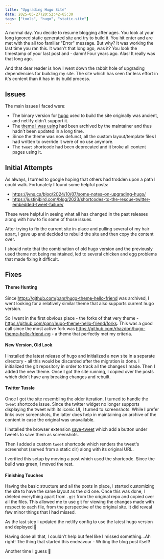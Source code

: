 ```yaml
---
title: "Upgrading Hugo Site"
date: 2025-05-27T20:52:42+05:30
tags: ["tools", "hugo", "static-site"]
---
```


A normal day. You decide to resume blogging after ages. You look at your long ignored static generated site and try to build it. You hit enter and are met with the all too familiar "Error" message. But why? It was working the last time you ran this. It wasn't that long ago, was it? You look the timestamp of your last post and - damn! Four years ago. Alas! It really was that long ago.

And that dear reader is how I went down the rabbit hole of upgrading dependencies for building my site. The site which has seen far less effort in it's content than it has in its build process.

## Issues

The main issues I faced were:
- The binary version for [hugo](https://github.com/gohugoio/hugo) used to build the site originally was ancient, and netlify didn't support it.
- The [theme I was using](https://github.com/panr/hugo-theme-hello-friend) had been archived by the maintainer and thus hadn't been updated in a long time.
- Since the theme was now defunct, all the custom layout/template files I had written to override it were of no use anymore.
- The `tweet` shortcode had been deprecated and it broke all content pages using it.

## Initial Attempts

As always, I turned to google hoping that others had trodden upon a path I could walk. Fortunately I found some helpful posts:

- https://jvns.ca/blog/2024/10/07/some-notes-on-upgrading-hugo/
- https://justinjbird.com/blog/2023/shortcodes-to-the-rescue-twitter-embedded-tweet-failure/

These were helpful in seeing what all has changed in the past releases along with how to fix some of those issues.

After trying to fix the current site in-place and pulling several of my hair apart, I gave up and decided to rebuild the site and then copy the content over.

I should note that the combination of old hugo version and the previously used theme not being maintained, led to several chicken and egg problems that made fixing it difficult.

## Fixes

#### Theme Hunting

Since https://github.com/panr/hugo-theme-hello-friend was archived, I went looking for a relatively similar theme that also supports current hugo version.

So I went in the first obvious place - the forks of that very theme - https://github.com/panr/hugo-theme-hello-friend/forks.
This was a good call since the most active fork was https://github.com/rhazdon/hugo-theme-hello-friend-ng - a theme that perfectly met my criteria.

#### New Version, Old Look

I installed the latest release of hugo and initialized a new site in a separate directory - all this would be discarded after the migration is done. I initialized the git repository in order to track all the changes I made. Then I added the new theme. Once I got the site running, I copied over the posts which didn't have any breaking changes and rebuilt.

#### Twitter Tussle

Once I got the site resembling the older iteration, I turned to handle the `tweet` shortcode issue. Since the twitter widget no longer supports displaying the tweet with its iconic UI, I turned to screenshots. While I prefer links over screenshots, the latter does help in maintaining an archive of the content in case the original was unavailable.

I installed the browser extension [save-tweet](https://github.com/pjburnhill/save-tweet) which add a button under tweets to save them as screenshots.

Then I added a custom `tweet` shortcode which renders the tweet's screenshot (served from a static dir) along with its original URL.

I verified this setup by moving a post which used the shortcode. Since the build was green, I moved the rest.

#### Finishing Touches

Having the basic structure and all the posts in place, I started customizing the site to have the same layout as the old one. Once this was done, I deleted everything apart from `.git` from the original repo and copied over all the files. This allowed me to use git for viewing the changes made with respect to each file, from the perspective of the original site. It did reveal few minor things that I had missed.

As the last step I updated the netlify config to use the latest hugo version and deployed 🚀

Having done all that, I couldn't help but feel like I missed something...Ah right! The thing that started this endeavour - Writing the blog post itself!

Another time I guess 🤷
